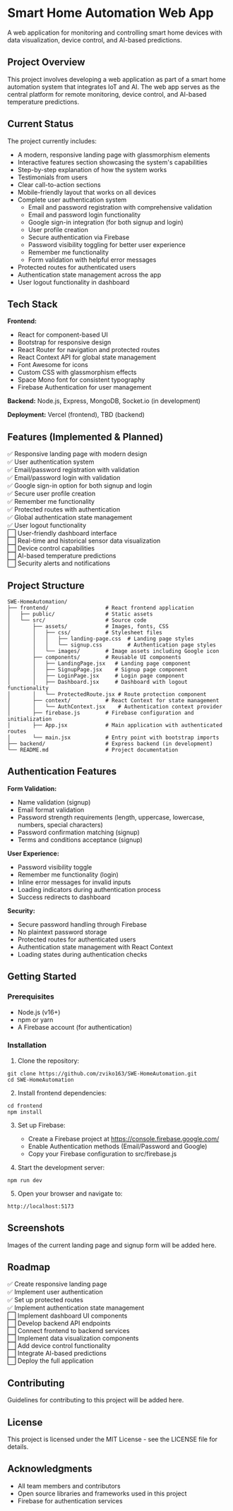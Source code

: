 # Smart Home Automation Web App
A web application for monitoring and controlling smart home devices with data visualization, device control, and AI-based predictions.

## Project Overview
This project involves developing a web application as part of a smart home automation system that integrates IoT and AI. The web app serves as the central platform for remote monitoring, device control, and AI-based temperature predictions.

## Current Status
The project currently includes:

* A modern, responsive landing page with glassmorphism elements
* Interactive features section showcasing the system's capabilities
* Step-by-step explanation of how the system works
* Testimonials from users
* Clear call-to-action sections
* Mobile-friendly layout that works on all devices
* Complete user authentication system
  * Email and password registration with comprehensive validation
  * Email and password login functionality
  * Google sign-in integration (for both signup and login)
  * User profile creation
  * Secure authentication via Firebase
  * Password visibility toggling for better user experience
  * Remember me functionality
  * Form validation with helpful error messages
* Protected routes for authenticated users
* Authentication state management across the app
* User logout functionality in dashboard

## Tech Stack
**Frontend:**
* React for component-based UI
* Bootstrap for responsive design
* React Router for navigation and protected routes
* React Context API for global state management
* Font Awesome for icons
* Custom CSS with glassmorphism effects
* Space Mono font for consistent typography
* Firebase Authentication for user management

**Backend:** Node.js, Express, MongoDB, Socket.io (in development)

**Deployment:** Vercel (frontend), TBD (backend)

## Features (Implemented & Planned)
✅ Responsive landing page with modern design  
✅ User authentication system  
✅ Email/password registration with validation  
✅ Email/password login with validation  
✅ Google sign-in option for both signup and login  
✅ Secure user profile creation  
✅ Remember me functionality  
✅ Protected routes with authentication  
✅ Global authentication state management  
✅ User logout functionality  
⬜ User-friendly dashboard interface  
⬜ Real-time and historical sensor data visualization  
⬜ Device control capabilities  
⬜ AI-based temperature predictions  
⬜ Security alerts and notifications  

## Project Structure
```
SWE-HomeAutomation/
├── frontend/                  # React frontend application
│   ├── public/                # Static assets
│   └── src/                   # Source code
│       ├── assets/            # Images, fonts, CSS
│       │   ├── css/           # Stylesheet files
│       │   │   ├── landing-page.css  # Landing page styles
│       │   │   └── signup.css        # Authentication page styles
│       │   └── images/        # Image assets including Google icon
│       ├── components/        # Reusable UI components
│       │   ├── LandingPage.jsx   # Landing page component
│       │   ├── SignupPage.jsx    # Signup page component
│       │   ├── LoginPage.jsx     # Login page component
│       │   ├── Dashboard.jsx     # Dashboard with logout functionality
│       │   └── ProtectedRoute.jsx # Route protection component
│       ├── context/           # React Context for state management
│       │   └── AuthContext.jsx    # Authentication context provider
│       ├── firebase.js        # Firebase configuration and initialization
│       ├── App.jsx            # Main application with authenticated routes
│       └── main.jsx           # Entry point with bootstrap imports
├── backend/                   # Express backend (in development)
└── README.md                  # Project documentation
```

## Authentication Features
**Form Validation:**
* Name validation (signup)
* Email format validation
* Password strength requirements (length, uppercase, lowercase, numbers, special characters)
* Password confirmation matching (signup)
* Terms and conditions acceptance (signup)

**User Experience:**
* Password visibility toggle
* Remember me functionality (login)
* Inline error messages for invalid inputs
* Loading indicators during authentication process
* Success redirects to dashboard

**Security:**
* Secure password handling through Firebase
* No plaintext password storage
* Protected routes for authenticated users
* Authentication state management with React Context
* Loading states during authentication checks

## Getting Started
### Prerequisites
* Node.js (v16+)
* npm or yarn
* A Firebase account (for authentication)

### Installation
1. Clone the repository:
```
git clone https://github.com/zviko163/SWE-HomeAutomation.git
cd SWE-HomeAutomation
```

2. Install frontend dependencies:
```
cd frontend
npm install
```

3. Set up Firebase:
   * Create a Firebase project at https://console.firebase.google.com/
   * Enable Authentication methods (Email/Password and Google)
   * Copy your Firebase configuration to src/firebase.js

4. Start the development server:
```
npm run dev
```

5. Open your browser and navigate to:
```
http://localhost:5173
```

## Screenshots
Images of the current landing page and signup form will be added here.

## Roadmap
✅ Create responsive landing page  
✅ Implement user authentication  
✅ Set up protected routes  
✅ Implement authentication state management  
⬜ Implement dashboard UI components  
⬜ Develop backend API endpoints  
⬜ Connect frontend to backend services  
⬜ Implement data visualization components  
⬜ Add device control functionality  
⬜ Integrate AI-based predictions  
⬜ Deploy the full application  

## Contributing
Guidelines for contributing to this project will be added here.

## License
This project is licensed under the MIT License - see the LICENSE file for details.

## Acknowledgments
* All team members and contributors
* Open source libraries and frameworks used in this project
* Firebase for authentication services

